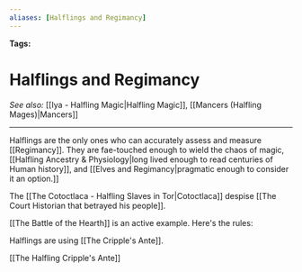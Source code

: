 ```yaml
---
aliases: [Halflings and Regimancy]
---
```


**Tags:** 
# Halflings and Regimancy
*See also:* [[Iya - Halfling Magic|Halfling Magic]], [[Mancers (Halfling Mages)|Mancers]]
___
Halflings are the only ones who can accurately assess and measure [[Regimancy]]. They are fae-touched enough to wield the chaos of magic, [[Halfling Ancestry & Physiology|long lived enough to read centuries of Human history]], and [[Elves and Regimancy|pragmatic enough to consider it an option.]] 

The [[The Cotoctlaca - Halfling Slaves in Tor|Cotoctlaca]] despise [[The Court Historian that betrayed his people]].

[[The Battle of the Hearth]] is an active example. Here's the rules:

Halflings are using [[The Cripple's Ante]].

[[The Halfling Cripple's Ante]]
